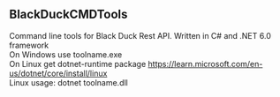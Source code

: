 <h2>BlackDuckCMDTools</h2>  

Command line tools for Black Duck Rest API. Written in C# and .NET 6.0 framework    
On Windows use toolname.exe  
On Linux get dotnet-runtime package https://learn.microsoft.com/en-us/dotnet/core/install/linux  
Linux usage: dotnet toolname.dll
